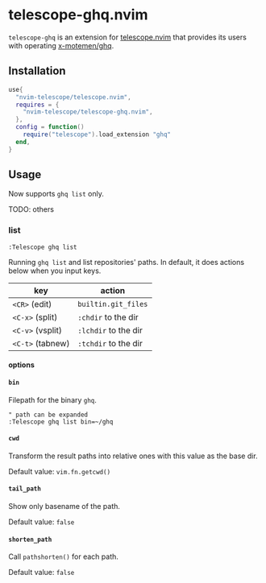 # telescope-ghq.nvim

`telescope-ghq` is an extension for [telescope.nvim][] that provides its users with operating [x-motemen/ghq][].

[telescope.nvim]: https://github.com/nvim-telescope/telescope.nvim
[x-motemen/ghq]: https://github.com/x-motemen/ghq

## Installation

```lua
use{
  "nvim-telescope/telescope.nvim",
  requires = {
    "nvim-telescope/telescope-ghq.nvim",
  },
  config = function()
    require("telescope").load_extension "ghq"
  end,
}
```

## Usage

Now supports `ghq list` only.

TODO: others

### list

`:Telescope ghq list`

Running `ghq list` and list repositories' paths. In default, it does actions below when you input keys.

| key              | action               |
|------------------|----------------------|
| `<CR>` (edit)    | `builtin.git_files`  |
| `<C-x>` (split)  | `:chdir` to the dir  |
| `<C-v>` (vsplit) | `:lchdir` to the dir |
| `<C-t>` (tabnew) | `:tchdir` to the dir |

#### options

#### `bin`

Filepath for the binary `ghq`.

```vim
" path can be expanded
:Telescope ghq list bin=~/ghq
```

#### `cwd`

Transform the result paths into relative ones with this value as the base dir.

Default value: `vim.fn.getcwd()`

#### `tail_path`

Show only basename of the path.

Default value: `false`

#### `shorten_path`

Call `pathshorten()` for each path.

Default value: `false`
